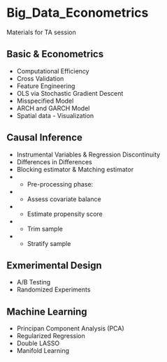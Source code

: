 # Big_Data_Econometrics
Materials for TA session

## Basic & Econometrics
- Computational Efficiency
- Cross Validation
- Feature Engineering
- OLS via Stochastic Gradient Descent
- Misspecified Model
- ARCH and GARCH Model
- Spatial data - Visualization

## Causal Inference
- Instrumental Variables & Regression Discontinuity
- Differences in Differences
- Blocking estimator & Matching estimator
- - Pre-processing phase:
- - Assess covariate balance
- - Estimate propensity score
- - Trim sample
- - Stratify sample

## Exmerimental Design
- A/B Testing
- Randomized Experiments

## Machine Learning
- Principan Component Analysis (PCA)
- Regularized Regression
- Double LASSO
- Manifold Learning
